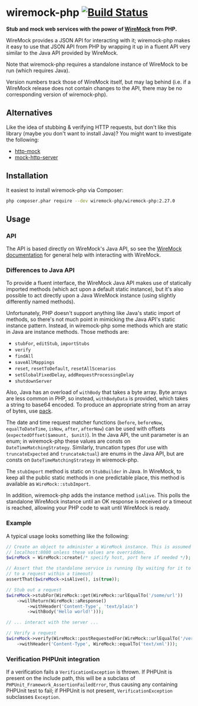 wiremock-php [![Build Status](https://travis-ci.org/rowanhill/wiremock-php.png?branch=master)](https://travis-ci.org/rowanhill/wiremock-php)
============
**Stub and mock web services with the power of [WireMock](https://github.com/tomakehurst/wiremock) from PHP.**

WireMock provides a JSON API for interacting with it; wiremock-php makes it easy to use that JSON API from PHP by
wrapping it up in a fluent API very similar to the Java API provided by WireMock.

Note that wiremock-php requires a standalone instance of WireMock to be run (which requires Java).

Version numbers track those of WireMock itself, but may lag behind (i.e. if a WireMock release does not contain changes
to the API, there may be no corresponding version of wiremock-php).

Alternatives
------------
Like the idea of stubbing & verifying HTTP requests, but don't like this library (maybe you don't want to install Java)?
You might want to investigate the following:
* [http-mock](https://github.com/InterNations/http-mock)
* [mock-http-server](https://github.com/cepa/mock-http-server)

Installation
------------
It easiest to install wiremock-php via Composer:

```bash
php composer.phar require --dev wiremock-php/wiremock-php:2.27.0
```

Usage
-----
### API
The API is based directly on WireMock's Java API, so see the [WireMock documentation](http://wiremock.org/) for general
help with interacting with WireMock.

### Differences to Java API
To provide a fluent interface, the WireMock Java API makes use of statically imported methods (which act upon a default
static instance), but it's also possible to act directly upon a Java WireMock instance (using slightly differently
named methods).

Unfortunately, PHP doesn't support anything like Java's static import of methods, so there's not much point in mimicking
the Java API's static instance pattern. Instead, in wiremock-php some methods which are static in Java are instance
methods. Those methods are:

- `stubFor`, `editStub`, `importStubs`
- `verify`
- `findAll`
- `saveAllMappings`
- `reset`, `resetToDefault`, `resetAllScenarios`
- `setGlobalFixedDelay`, `addRequestProcessingDelay`
- `shutdownServer`

Also, Java has an overload of `withBody` that takes a byte array. Byte arrays are less common in PHP, so instead,
`withBodyData` is provided, which takes a string to base64 encoded. To produce an appropriate string from an array
of bytes, use [pack](http://php.net/pack).

The date and time request matcher functions (`before`, `beforeNow`, `equalToDateTime`, `isNow`, `after`, `afterNow`) can
be used with offsets (`expectedOffset($amount, $unit)`). In the Java API, the unit parameter is an enum; in wiremock-php
these values are consts on `DateTimeMatchingStrategy`. Similarly, truncation types (for use with `truncateExpected` and
`truncateActual`) are enums in the Java API, but are consts on `DateTimeMatchingStrategy` in wiremock-php.

The `stubImport` method is static on `StubBuilder` in Java. In WireMock, to keep all the public static methods in one
predictable place, this method is available as `WireMock::stubImport`.

In addition, wiremock-php adds the instance method `isAlive`. This polls the standalone WireMock instance until an OK
response is received or a timeout is reached, allowing your PHP code to wait until WireMock is ready.

### Example
A typical usage looks something like the following:
```php
// Create an object to administer a WireMock instance. This is assumed to be at
// localhost:8080 unless these values are overridden.
$wireMock = WireMock::create(/* specify host, port here if needed */);

// Assert that the standalone service is running (by waiting for it to respond
// to a request within a timeout)
assertThat($wireMock->isAlive(), is(true));

// Stub out a request
$wireMock->stubFor(WireMock::get(WireMock::urlEqualTo('/some/url'))
    ->willReturn(WireMock::aResponse()
        ->withHeader('Content-Type', 'text/plain')
        ->withBody('Hello world!')));

// ... interact with the server ...

// Verify a request
$wireMock->verify(WireMock::postRequestedFor(WireMock::urlEqualTo('/verify/this'))
    ->withHeader('Content-Type', WireMock::equalTo('text/xml')));
```

### Verification PHPUnit integration
If a verification fails a `VerificationException` is thrown. If PHPUnit is present on the include path, this will be a
subclass of `PHPUnit_Framework_AssertionFailedError`, thus causing any containing PHPUnit test to fail; if PHPUnit is
not present, `VerificationException` subclasses `Exception`.
